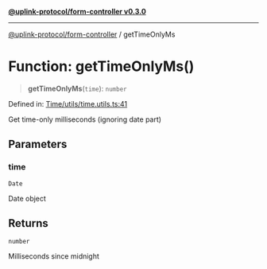 [**@uplink-protocol/form-controller v0.3.0**](../README.md)

***

[@uplink-protocol/form-controller](../globals.md) / getTimeOnlyMs

# Function: getTimeOnlyMs()

> **getTimeOnlyMs**(`time`): `number`

Defined in: [Time/utils/time.utils.ts:41](https://github.com/jmkcoder/uplink-protocol-calendar/blob/c7c94af75a3a7e438811c9ee3008f982792d2fb8/src/Time/utils/time.utils.ts#L41)

Get time-only milliseconds (ignoring date part)

## Parameters

### time

`Date`

Date object

## Returns

`number`

Milliseconds since midnight
